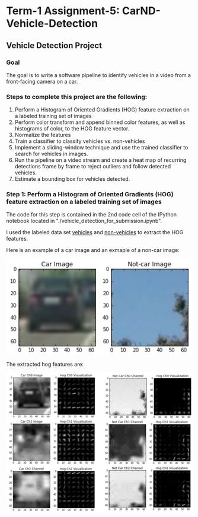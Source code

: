 # Term-1 Assignment-5: CarND-Vehicle-Detection

## Vehicle Detection Project

### Goal
The goal is to write a software pipeline to identify vehicles in a video from a front-facing camera on a car.

### Steps to complete this project are the following:
1. Perform a Histogram of Oriented Gradients (HOG) feature extraction on a labeled training set of images 
2. Perform color transform and append binned color features, as well as histograms of color, to the HOG feature vector.
3. Normalize the features 
4. Train a classifier to classify vehicles vs. non-vehicles
5. Implement a sliding-window technique and use the trained classifier to search for vehicles in images.
6. Run the pipeline on a video stream and create a heat map of recurring detections frame by frame to reject outliers and follow detected vehicles.
7. Estimate a bounding box for vehicles detected.

### Step 1: Perform a Histogram of Oriented Gradients (HOG) feature extraction on a labeled training set of images 

The code for this step is contained in the 2nd code cell of the IPython notebook located in "./vehicle_detection_for_submission.ipynb".

I used the labeled data set <a href=https://s3.amazonaws.com/udacity-sdc/Vehicle_Tracking/vehicles.zip>vehicles</a> and <a href=https://s3.amazonaws.com/udacity-sdc/Vehicle_Tracking/non-vehicles.zip>non-vehicles</a> to extract the HOG features. 

Here is an example of a car image and an exmaple of a non-car image:

![ScreenShot](images/image1.png)

The extracted hog features are:

![ScreenShot](images/image2.png)

